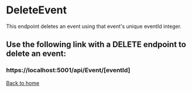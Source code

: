 # DeleteEvent

This endpoint deletes an event using that event's unique eventId integer.


## Use the following link with a DELETE endpoint to delete an event:
### https://localhost:5001/api/Event/[eventId]

[Back to home](../../README.md)

